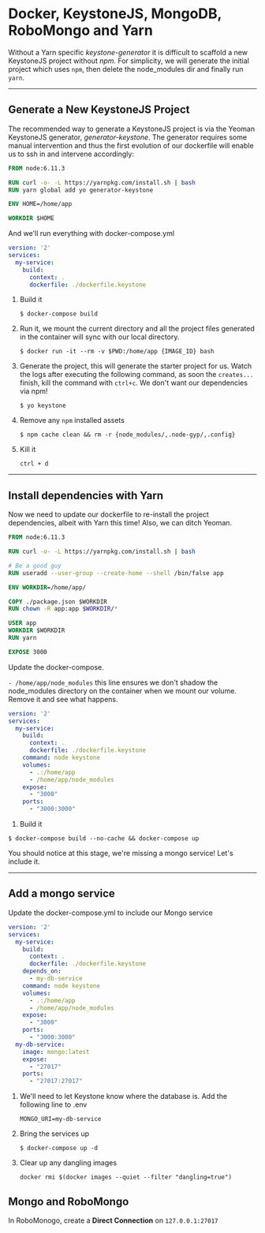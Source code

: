 # Docker, KeystoneJS, MongoDB, RoboMongo and Yarn

Without a Yarn specific _keystone-generator_ it is difficult to scaffold a new KeystoneJS project without _npm_. For simplicity, we will generate the initial project
which uses `npm`, then delete the node_modules dir and finally run `yarn`.

___

## Generate a New KeystoneJS Project


The recommended way to generate a KeystoneJS project is via the Yeoman KeystoneJS generator, _generator-keystone_. The generator requires some manual intervention and thus the first evolution of our dockerfile will enable us to ssh in and intervene accordingly:

```dockerfile
FROM node:6.11.3

RUN curl -o- -L https://yarnpkg.com/install.sh | bash
RUN yarn global add yo generator-keystone

ENV HOME=/home/app

WORKDIR $HOME
```

And we'll run everything with docker-compose.yml

```yaml
version: '2'
services:
  my-service:
    build:
      context: .
      dockerfile: ./dockerfile.keystone
```

1. Build it

    ```
    $ docker-compose build
    ```

2. Run it, we mount the current directory and all the project files generated in the container will sync with our local directory.

    ```
    $ docker run -it --rm -v $PWD:/home/app {IMAGE_ID} bash
    ```

3. Generate the project, this will generate the starter project for us. Watch the logs after executing the following command, as soon the `creates...` finish, kill the command with `ctrl+c`. We don't want our dependencies via npm!

    ```
    $ yo keystone
    ```

4. Remove any `npm` installed assets

    ```
    $ npm cache clean && rm -r {node_modules/,.node-gyp/,.config}
    ```

5. Kill it

    ```
    ctrl + d
    ```
___

## Install dependencies with Yarn


Now we need to update our dockerfile to re-install the project dependencies, albeit with Yarn this time! Also, we can ditch Yeoman.

```dockerfile
FROM node:6.11.3

RUN curl -o- -L https://yarnpkg.com/install.sh | bash

# Be a good guy
RUN useradd --user-group --create-home --shell /bin/false app

ENV WORKDIR=/home/app/

COPY ./package.json $WORKDIR
RUN chown -R app:app $WORKDIR/*

USER app
WORKDIR $WORKDIR
RUN yarn

EXPOSE 3000
```

Update the docker-compose.

`- /home/app/node_modules` this line ensures we don't shadow the node_modules directory on the container when we mount our volume. Remove it and see what happens.

```yaml
version: '2'
services:
  my-service:
    build:
      context: .
      dockerfile: ./dockerfile.keystone
    command: node keystone
    volumes:
      - .:/home/app
      - /home/app/node_modules
    expose:
      - "3000"
    ports:
      - "3000:3000"
```

1. Build it
```
$ docker-compose build --no-cache && docker-compose up
```

You should notice at this stage, we're missing a mongo service! Let's include it.

___

## Add a mongo service

Update the docker-compose.yml to include our Mongo service

```yaml
version: '2'
services:
  my-service:
    build:
      context: .
      dockerfile: ./dockerfile.keystone
    depends_on:
      - my-db-service
    command: node keystone
    volumes:
      - .:/home/app
      - /home/app/node_modules
    expose:
      - "3000"
    ports:
      - "3000:3000"
  my-db-service:
    image: mongo:latest
    expose:
      - "27017"
    ports:
      - "27017:27017"
```

1. We'll need to let Keystone know where the database is. Add the following line to .env

    ```
    MONGO_URI=my-db-service
    ```

2. Bring the services up

    ```
    $ docker-compose up -d
    ```

3. Clear up any dangling images

    ```
    docker rmi $(docker images --quiet --filter "dangling=true")
    ```

## Mongo and RoboMongo

In RoboMonogo, create a __Direct Connection__ on `127.0.0.1:27017`
